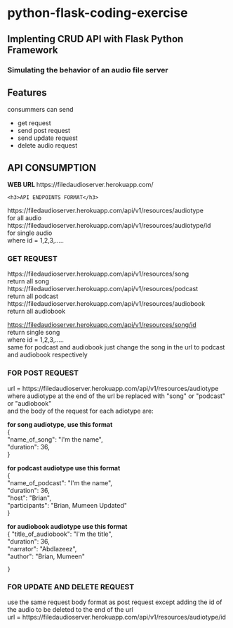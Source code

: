 # python-flask-coding-exercise
## Implenting CRUD API with Flask Python Framework
### Simulating the behavior of an audio file server
## Features
consummers can send
- get request
- send post request
- send update request
- delete audio request

## API CONSUMPTION

<P><b>WEB URL </b>
    https://filedaudioserver.herokuapp.com/</P>

    <h3>API ENDPOINTS FORMAT</h3>
<p> https://filedaudioserver.herokuapp.com/api/v1/resources/audiotype
	<br>
    for all audio<br>
https://filedaudioserver.herokuapp.com/api/v1/resources/audiotype/id
	<br>
    for single audio<br>
	where id = 1,2,3,.....</p>

<h3>GET REQUEST</h3>
<p> https://filedaudioserver.herokuapp.com/api/v1/resources/song<br>
	return all song<br>
https://filedaudioserver.herokuapp.com/api/v1/resources/podcast<br>
	return all podcast<br>
https://filedaudioserver.herokuapp.com/api/v1/resources/audiobook<br>
	return all audiobook<br>

https://filedaudioserver.herokuapp.com/api/v1/resources/song/id<br>
	return single song<br>
	where id = 1,2,3,.....<br>
	same for podcast and audiobook just change the song in the url to podcast and audiobook respectively
</p>

<h3>FOR POST REQUEST</h3>
<p>
url = https://filedaudioserver.herokuapp.com/api/v1/resources/audiotype<br>
where audiotype at the end of the url be replaced with "song" or "podcast" or "audiobook"<br>
and the body of the request for each adiotype are:<br>

<b>for song audiotype, use this format</b><br>
	{
	</br>
        "name_of_song": "I'm the name",<br>
        "duration": 36,      <br>
    }
    </br>

<b> for podcast audiotype use this format</b><br>
	{
	</br>
        "name_of_podcast": "I'm the name",<br>
	"duration": 36,<br>
        "host": "Brian",<br>
        "participants": "Brian, Mumeen Updated"<br>
    }
    </br>

<b>for audiobook audiotype use this format</b><br>
	{
        "title_of_audiobook": "I'm the title",<br>
        "duration": 36,<br>
        "narrator": "Abdlazeez",<br>
        "author": "Brian, Mumeen"<br>
           
    }
</p>

<h3>FOR UPDATE AND DELETE REQUEST</h3>
<p>
use the same request body format as post request except adding the id of the audio to be deleted to the end of the url
</br>
url  = https://filedaudioserver.herokuapp.com/api/v1/resources/audiotype/id
</p>

